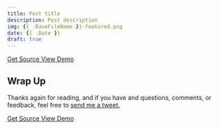 ```yaml
---
title: Post title
description: Post description
img: {{ .BaseFileName }}-featured.png
date: {{ .Date }}
draft: true
---
```


<div class="ButtonGroup ButtonGroup--gutter-md ButtonGroup--align-center">
  <a href="#" class="Button Button--display-inlineBlock Button--appearance-secondary Button--size-sm">
    Get Source
  </a>
  <a href="#" class="Button Button--display-inlineBlock Button--appearance-secondary Button--size-sm">
    View Demo
  </a>
</div>

## Wrap Up

Thanks again for reading, and if you have and questions, comments, or feedback, feel free to <a href="http://twitter.com/home?status=@nicksalloum_ I got a question for you!" target="_blank">send me a tweet.</a>

<div class="ButtonGroup ButtonGroup--gutter-md ButtonGroup--align-center">
  <a href="#" class="Button Button--display-inlineBlock Button--appearance-secondary Button--size-sm">
    Get Source
  </a>
  <a href="#" class="Button Button--display-inlineBlock Button--appearance-secondary Button--size-sm">
    View Demo
  </a>
</div>
